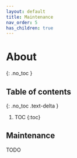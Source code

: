 ```yaml
---
layout: default
title: Maintenance
nav_order: 5
has_children: true
---
```


# About
{: .no_toc }

## Table of contents
{: .no_toc .text-delta }

1. TOC
{:toc}

## Maintenance

TODO
